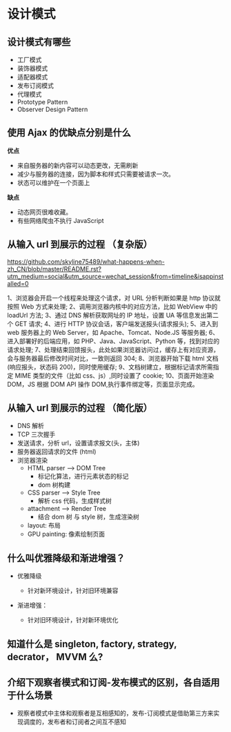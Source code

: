 # 设计模式

## 设计模式有哪些

- 工厂模式
- 装饰器模式
- 适配器模式
- 发布订阅模式
- 代理模式
- Prototype Pattern
- Observer Design Pattern

## 使用 Ajax 的优缺点分别是什么

**优点**

- 来自服务器的新内容可以动态更改，无需刷新
- 减少与服务器的连接，因为脚本和样式只需要被请求一次。
- 状态可以维护在一个页面上

**缺点**

- 动态网页很难收藏。
- 有些网络爬虫不执行 JavaScript

## 从输入 url 到展示的过程 （复杂版）

https://github.com/skyline75489/what-happens-when-zh_CN/blob/master/README.rst?utm_medium=social&utm_source=wechat_session&from=timeline&isappinstalled=0

1、浏览器会开启一个线程来处理这个请求，对 URL 分析判断如果是 http 协议就按照 Web 方式来处理;
2、调用浏览器内核中的对应方法，比如 WebView 中的 loadUrl 方法;
3、通过 DNS 解析获取网址的 IP 地址，设置 UA 等信息发出第二个 GET 请求;
4、进行 HTTP 协议会话，客户端发送报头(请求报头);
5、进入到 web 服务器上的 Web Server，如 Apache、Tomcat、Node.JS 等服务器;
6、进入部署好的后端应用，如 PHP、Java、JavaScript、Python 等，找到对应的请求处理;
7、处理结束回馈报头，此处如果浏览器访问过，缓存上有对应资源，会与服务器最后修改时间对比，一致则返回 304;
8、浏览器开始下载 html 文档(响应报头，状态码 200)，同时使用缓存;
9、文档树建立，根据标记请求所需指定 MIME 类型的文件（比如 css、js）,同时设置了 cookie;
10、页面开始渲染 DOM，JS 根据 DOM API 操作 DOM,执行事件绑定等，页面显示完成。

## 从输入 url 到展示的过程 （简化版）

- DNS 解析
- TCP 三次握手
- 发送请求，分析 url，设置请求报文(头，主体)
- 服务器返回请求的文件 (html)
- 浏览器渲染
  - HTML parser --> DOM Tree
    - 标记化算法，进行元素状态的标记
    - dom 树构建
  - CSS parser --> Style Tree
    - 解析 css 代码，生成样式树
  - attachment --> Render Tree
    - 结合 dom 树 与 style 树，生成渲染树
  - layout: 布局
  - GPU painting: 像素绘制页面

## 什么叫优雅降级和渐进增强？

- 优雅降级

  - 针对新环境设计，针对旧环境兼容

- 渐进增强：
  - 针对旧环境设计，针对新环境优化

## 知道什么是 singleton, factory, strategy, decrator， MVVM 么?

## 介绍下观察者模式和订阅-发布模式的区别，各自适用于什么场景

- 观察者模式中主体和观察者是互相感知的，发布-订阅模式是借助第三方来实现调度的，发布者和订阅者之间互不感知

